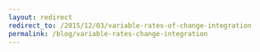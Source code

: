 ```yaml
---
layout: redirect
redirect_to: /2015/12/03/variable-rates-of-change-integration
permalink: /blog/variable-rates-change-integration
---
```

